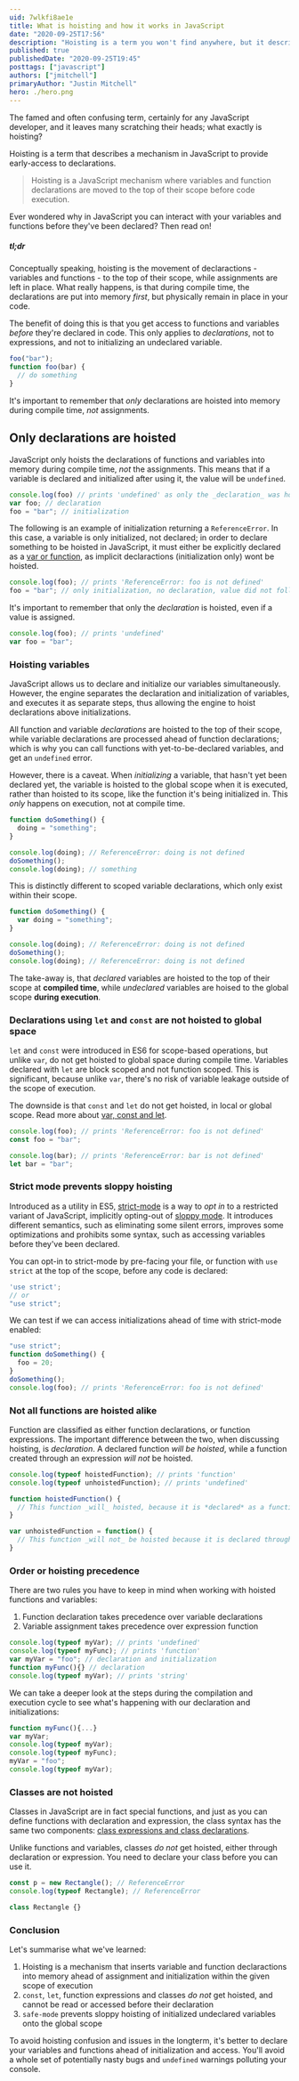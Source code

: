 ```yaml
---
uid: 7wlkfi8ae1e
title: What is hoisting and how it works in JavaScript
date: "2020-09-25T17:56"
description: "Hoisting is a term you won't find anywhere, but it describes a mechanism in JavaScript to provide early-access to declarations."
published: true
publishedDate: "2020-09-25T19:45"
posttags: ["javascript"]
authors: ["jmitchell"]
primaryAuthor: "Justin Mitchell"
hero: ./hero.png
---
```


The famed and often confusing term, certainly for any JavaScript developer, and it leaves many scratching their heads; what exactly is hoisting?

Hoisting is a term that describes a mechanism in JavaScript to provide early-access to declarations.

> Hoisting is a JavaScript mechanism where variables and function declarations are moved to the top of their scope before code execution.

Ever wondered why in JavaScript you can interact with your variables and functions before they've been declared? Then read on!

##### tl;dr
Conceptually speaking, hoisting is the movement of declaractions - variables and functions - to the top of their scope, while assignments are left in place. What really happens, is that during compile time, the declarations are put into memory _first_, but physically remain in place in your code.

The benefit of doing this is that you get access to functions and variables _before_ they're declared in code. This only applies to _declarations_, not to expressions, and not to initializing an undeclared variable.

```javascript
foo("bar");
function foo(bar) {
  // do something
}
```

It's important to remember that _only_ declarations are hoisted into memory during compile time, _not_ assignments.

## Only declarations are hoisted
JavaScript only hoists the declarations of functions and variables into memory during compile time, _not_ the assignments. This means that if a variable is declared and initialized after using it, the value will be `undefined`.

```javascript
console.log(foo) // prints 'undefined' as only the _declaration_ was hoisted
var foo; // declaration
foo = "bar"; // initialization
```

The following is an example of initialization returning a `ReferenceError`. In this case, a variable is only initialized, not declared; in order to declare something to be hoisted in JavaScript, it must either be explicitly declared as a [var or function](https://developer.mozilla.org/en-US/docs/Web/JavaScript/Reference/Statements), as implicit declaractions (initialization only) wont be hoisted.

```javascript
console.log(foo); // prints 'ReferenceError: foo is not defined'
foo = "bar"; // only initialization, no declaration, value did not follow var
```

It's important to remember that only the _declaration_ is hoisted, even if a value is assigned.
```javascript
console.log(foo); // prints 'undefined'
var foo = "bar";
```

### Hoisting variables
JavaScript allows us to declare and initialize our variables simultaneously. However, the engine separates the declaration and initialization of variables, and executes it as separate steps, thus allowing the engine to hoist declarations above initializations.

All function and variable _declarations_ are hoisted to the top of their scope, while variable declarations are processed ahead of function declarations; which is why you can call functions with yet-to-be-declared variables, and get an `undefined` error.

However, there is a caveat. When _initializing_ a variable, that hasn't yet been declared yet, the variable is hoisted to the global scope when it is executed, rather than hoisted to its scope, like the function it's being initialized in. This _only_ happens on execution, not at compile time.

```javascript
function doSomething() {
  doing = "something";
}

console.log(doing); // ReferenceError: doing is not defined
doSomething();
console.log(doing); // something
```

This is distinctly different to scoped variable declarations, which only exist within their scope. 

```javascript
function doSomething() {
  var doing = "something";
}

console.log(doing); // ReferenceError: doing is not defined
doSomething();
console.log(doing); // ReferenceError: doing is not defined
```

The take-away is, that _declared_ variables are hoisted to the top of their scope at **compiled time**, while _undeclared_ variables are hoised to the global scope **during execution**.

### Declarations using `let` and `const` are not hoisted to global space
`let` and `const` were introduced in ES6 for scope-based operations, but unlike `var`, do not get hoisted to global space during compile time. Variables declared with `let` are block scoped and not function scoped. This is significant, because unlike `var`, there's no risk of variable leakage outside of the scope of execution.

The downside is that `const` and `let` do not get hoisted, in local or global scope. Read more about [var, const and let][const-var-let].

```javascript
console.log(foo); // prints 'ReferenceError: foo is not defined'
const foo = "bar";

console.log(bar); // prints 'ReferenceError: bar is not defined'
let bar = "bar";
```

### Strict mode prevents sloppy hoisting
Introduced as a utility in ES5, [strict-mode][strict-mode] is a way to _opt in_ to a restricted variant of JavaScript, implicitly opting-out of [sloppy mode][sloppy-mode]. It introduces different semantics, such as eliminating some silent errors, improves some optimizations and prohibits some syntax, such as accessing variables before they've been declared.

You can opt-in to strict-mode by pre-facing your file, or function with `use strict` at the top of the scope, before any code is declared:

```javascript
'use strict';
// or
"use strict";
```

We can test if we can access initializations ahead of time with strict-mode enabled:

```javascript
"use strict";
function doSomething() {
  foo = 20;
}
doSomething();
console.log(foo); // prints 'ReferenceError: foo is not defined'
```

### Not all functions are hoisted alike
Function are classified as either function declarations, or function expressions. The important difference between the two, when discussing hoisting, is _declaration_. A declared function _will be hoisted_, while a function created through an expression _will not_ be hoisted. 

```javascript
console.log(typeof hoistedFunction); // prints 'function'
console.log(typeof unhoistedFunction); // prints 'undefined'

function hoistedFunction() {
  // This function _will_ hoisted, because it is *declared* as a function
}

var unhoistedFunction = function() {
  // This function _will not_ be hoisted because it is declared through an expression of a variable, and therefore will be undefined 
}
```

### Order or hoisting precedence
There are two rules you have to keep in mind when working with hoisted functions and variables:

1. Function declaration takes precedence over variable declarations
1. Variable assignment takes precedence over expression function 

```javascript
console.log(typeof myVar); // prints 'undefined'
console.log(typeof myFunc); // prints 'function'
var myVar = "foo"; // declaration and initialization
function myFunc(){} // declaration
console.log(typeof myVar); // prints 'string'
```

We can take a deeper look at the steps during the compilation and execution cycle to see what's happening with our declaration and initializations:

```javascript
function myFunc(){...}
var myVar;
console.log(typeof myVar);
console.log(typeof myFunc);
myVar = "foo";
console.log(typeof myVar);
```

### Classes are not hoisted
Classes in JavaScript are in fact special functions, and just as you can define functions with declaration and expression, the class syntax has the same two components: [class expressions and class declarations][function-class].

Unlike functions and variables, classes _do not_ get hoisted, either through declaration or expression. You need to declare your class before you can use it.

```javascript
const p = new Rectangle(); // ReferenceError
console.log(typeof Rectangle); // ReferenceError

class Rectangle {}
```

### Conclusion
Let's summarise what we've learned:

1. Hoisting is a mechanism that inserts variable and function declaractions into memory ahead of assignment and initialization within the given scope of execution
1. `const`, `let`, function expressions and classes _do not_ get hoisted, and cannot be read or accessed before their declaration
1. `safe-mode` prevents sloppy hoisting of initialized undeclared variables onto the global scope

To avoid hoisting confusion and issues in the longterm, it's better to declare your variables and functions ahead of initialization and access. You'll avoid a whole set of potentially nasty bugs and `undefined` warnings polluting your console.


[const-var-let]: https://thejs.dev/jmitchell/const-let-var-javascript-variables-and-immutability-00b
[strict-mode]: https://developer.mozilla.org/en-US/docs/Web/JavaScript/Reference/Strict_mode
[sloppy-mode]: https://developer.mozilla.org/docs/Glossary/Sloppy_mode
[function-class]: https://developer.mozilla.org/en-US/docs/Web/JavaScript/Reference/Classes